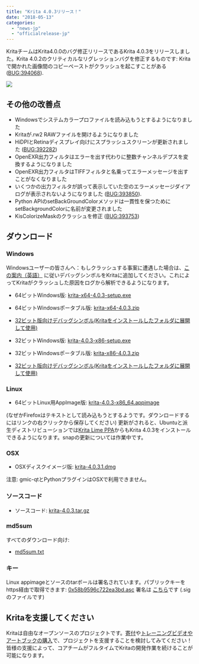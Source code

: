 ```yaml
---
title: "Krita 4.0.3リリース！"
date: "2018-05-13"
categories: 
  - "news-jp"
  - "officialrelease-jp"
---
```


KritaチームはKrita4.0.0のバグ修正リリースであるKrita 4.0.3をリリースしました。Krita 4.0.2のクリティカルなリグレッションバグを修正するものです: Kritaで開かれた画像間のコピーペーストがクラッシュを起こすことがある ([BUG:394068](https://bugs.kde.org/show_bug.cgi?id=394068)).

[![](/images/posts/2018/kiki_4.0_sm-1-1024x463.png)](https://krita.org/wp-content/uploads/2018/03/kiki_4.0_sm-1.png)

## その他の改善点

- Windowsでシステムカラープロファイルを読み込もうとするようになりました
- Kritaが.rw2 RAWファイルを開けるようになりました
- HiDPIとRetinaディスプレイ向けにスプラッシュスクリーンが更新されました ([BUG:392282](https://bugs.kde.org/show_bug.cgi?id=392282))
- OpenEXR出力フィルタはエラーを出す代わりに整数チャンネルデプスを変換するようになりました
- OpenEXR出力フィルタはTIFFフィルタと名乗ってエラーメッセージを出すことがなくなりました
- いくつかの出力フィルタが誤って表示していた空のエラーメッセージダイアログが表示されないようになりました ([BUG:393850](https://bugs.kde.org/show_bug.cgi?id=393850)).
- Python APIのsetBackGroundColorメソッドは一貫性を保つためにsetBackgroundColorに名前が変更されました
- KisColorizeMaskのクラッシュを修正 ([BUG:393753](https://bugs.kde.org/show_bug.cgi?id=393753))

## ダウンロード

### Windows

Windowsユーザーの皆さんへ：もしクラッシュする事案に遭遇した場合は、[この案内（英語）](https://docs.krita.org/Dr._Mingw_debugger) に従いデバッグシンボルをKritaに追加してください。これによってKritaがクラッシュした原因をログから解析できるようになります。

- 64ビットWindows版: [krita-x64-4.0.3-setup.exe](https://download.kde.org/stable/krita/4.0.3/krita-x64-4.0.3-setup.exe)
- 64ビットWindowsポータブル版: [krita-x64-4.0.3.zip](https://download.kde.org/stable/krita/4.0.3/krita-x64-4.0.3.zip)
- [32ビット版向けデバッグシンボル(Kritaをインストールしたフォルダに展開して使用)](https://download.kde.org/stable/krita/4.0.3/krita-x64-4.0.3-dbg.zip)

- 32ビットWindows版: [krita-4.0.3-x86-setup.exe](https://download.kde.org/stable/krita/4.0.3/krita-x86-4.0.3-setup.exe)
- 32ビットWindowsポータブル版: [krita-x86-4.0.3.zip](https://download.kde.org/stable/krita/4.0.3/krita-x86-4.0.3.zip)
- [32ビット版向けデバッグシンボル(Kritaをインストールしたフォルダに展開して使用)](https://download.kde.org/stable/krita/4.0.3/krita-x86-4.0.3-dbg.zip)

### Linux

- 64ビットLinux用AppImage版: [krita-4.0.3-x86\_64.appimage](https://download.kde.org/stable/krita/4.0.3/krita-4.0.3-x86_64.appimage)

(なぜかFirefoxはテキストとして読み込もうとするようです。ダウンロードするにはリンクの右クリックから保存してください) 更新がされると、Ubuntuと派生ディストリビューションでは[Krita Lime PPA](https://launchpad.net/%7Ekritalime/+archive/ubuntu/ppa)からもKrita 4.0.3をインストールできるようになります。snapの更新については作業中です。

### OSX

- OSXディスクイメージ版: [krita-4.0.3.1.dmg](https://download.kde.org/stable/krita/4.0.3/krita-4.0.3.1.dmg)

注意: gmic-qtとPythonプラグインはOSXで利用できません。

### ソースコード

- ソースコード: [krita-4.0.3.tar.gz](https://download.kde.org/stable/krita/4.0.3/krita-4.0.3.tar.gz)

### md5sum

すべてのダウンロード向け:

- [md5sum.txt](https://download.kde.org/stable/krita/4.0.3/md5sum.txt)

### キー

Linux appimageとソースのtarボールは署名されています。パブリックキーをhttps経由で取得できます: [0x58b9596c722ea3bd.asc](https://share.kde.org/index.php/s/fJ99V5mZvuyD0z8) 署名は [こちら](http://download.kde.org/stable/krita/4.0.3/)です (.sigのファイルです)

## Kritaを支援してください

Kritaは自由なオープンソースのプロジェクトです。[寄付](https://krita.org/jp/support-us-jp/donations-jp/)や[トレーニングビデオやアートブックの購入](https://krita.org/jp/support-us-jp/shop-jp/)で、プロジェクトを支援することを検討してみてください！皆様の支援によって、コアチームがフルタイムでKritaの開発作業を続けることが可能になります。
